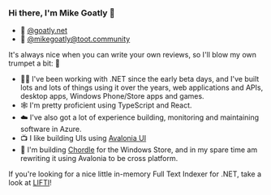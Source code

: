 ### Hi there, I'm Mike Goatly 👋

* 🦋 [@goatly.net](https://bsky.app/profile/goatly.net)
* 🐘 [@mikegoatly@toot.community](https://toot.community/@mikegoatly)

It's always nice when you can write your own reviews, so I'll blow my own trumpet a bit: 🎺

* 🧑‍💻 I've been working with .NET since the early beta days, and I've built lots and lots of things using it over the years, web applications and APIs, desktop apps, Windows Phone/Store apps and games.
* 🕸️ I'm pretty proficient using TypeScript and React.
* ☁️ I've also got a lot of experience building, monitoring and maintaining software in Azure.
* 📺 I like building UIs using [Avalonia UI](https://github.com/AvaloniaUI/Avalonia)
* 🎼 I'm building [Chordle](https://www.chordle.com) for the Windows Store, and in my spare time am rewriting it using Avalonia to be cross platform.

If you're looking for a nice little in-memory Full Text Indexer for .NET, take a look at [LIFTI](https://github.com/mikegoatly/lifti)!
